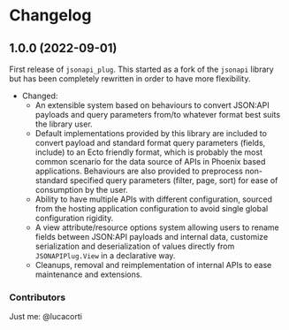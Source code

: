 # Changelog

## 1.0.0 (2022-09-01)

First release of `jsonapi_plug`. This started as a fork of the `jsonapi` library but has been completely rewritten in order to have more flexibility.

- Changed:
  - An extensible system based on behaviours to convert JSON:API payloads and query parameters from/to whatever format best suits the library user.
  - Default implementations provided by this library are included to convert payload and standard format query parameters (fields, include) to an Ecto friendly format, which is probably the most common scenario for the data source of APIs in Phoenix based applications. Behaviours are also provided to preprocess non-standard specified query parameters (filter, page, sort) for ease of consumption by the user.
  - Ability to have multiple APIs with different configuration, sourced from the hosting application configuration to avoid single global configuration rigidity.
  - A view attribute/resource options system allowing users to rename fields between JSON:API payloads and internal data, customize serialization and deserialization of values directly from `JSONAPIPlug.View` in a declarative way.
  - Cleanups, removal and reimplementation of internal APIs to ease maintenance and extensions.

### Contributors

Just me: @lucacorti
